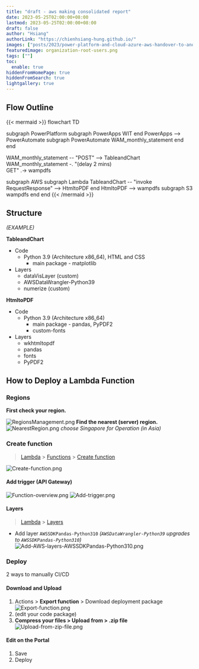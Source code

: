 ```yaml
---
title: "draft - aws making consolidated report"
date: 2023-05-25T02:00:00+08:00
lastmod: 2023-05-25T02:00:00+08:00
draft: false
author: "Hsiang"
authorLink: "https://chienhsiang-hung.github.io/"
images: ["posts/2023/power-platform-and-cloud-azure-aws-handover-to-another-employee/organization-root-users.png"]
featuredimage: organization-root-users.png
tags: [""]
toc:
  enable: true
hiddenFromHomePage: true
hiddenFromSearch: true
lightgallery: true
---
```

## Flow Outline
{{< mermaid >}}
flowchart TD

subgraph PowerPlatform
  subgraph PowerApps
    WIT
  end
  PowerApps --> PowerAutomate
  subgraph PowerAutomate
    WAM_monthly_statement
  end
end

WAM_monthly_statement -- "POST" --> TableandChart
WAM_monthly_statement -. "(delay 2 mins) <br>GET" .-> wampdfs

subgraph AWS
  subgraph Lambda
    TableandChart -- "invoke RequestResponse" --> HtmltoPDF
  end
  HtmltoPDF --> wampdfs
  subgraph S3
    wampdfs
  end
end
{{< /mermaid >}}
## Structure
*(EXAMPLE)*

**TableandChart**
- Code
  + Python 3.9 (Architecture x86_64), HTML and CSS
    - main package - matplotlib
- Layers
  + dataVisLayer (custom)
  + AWSDataWrangler-Python39	
  + numerize (custom)

**HtmltoPDF**
- Code
  + Python 3.9 (Architecture x86_64)
    - main package - pandas, PyPDF2
    - custom-fonts
- Layers
  + wkhtmltopdf
  + pandas
  + fonts
  + PyPDF2

## How to Deploy a Lambda Function
### Regions
**First check your region.**
<!-- {{< image src="RegionsManagement.png" alt="RegionsManagement.png" caption="RegionsManagement.png" title="RegionsManagement.png">}} -->
![RegionsManagement.png](RegionsManagement.png "RegionsManagement.png")
**Find the nearest (server) region.**
![NearestRegion.png](NearestRegion.png "NearestRegion.png")
*choose Singapore for Operation (in Asia)*
### Create function
> [Lambda](https://ap-southeast-1.console.aws.amazon.com/lambda/home?region=ap-southeast-1#/) > [Functions](https://ap-southeast-1.console.aws.amazon.com/lambda/home?region=ap-southeast-1#/functions) > [Create function](#Create-function)

![Create-function.png](Create-function.png "Create-function.png")
#### Add trigger (API Gateway)
![Function-overview.png](Function-overview.png "Function-overview.png")
![Add-trigger.png](Add-trigger.png "Add-trigger.png")
#### Layers
> [Lambda](https://us-east-1.console.aws.amazon.com/lambda/home?region=us-east-1#/) > [Layers](#Layers)
- Add layer `AWSSDKPandas-Python310` *(`AWSDataWrangler-Python39` upgrades to `AWSSDKPandas-Python310`)*
![Add-AWS-layers-AWSSDKPandas-Python310.png](Add-AWS-layers-AWSSDKPandas-Python310.png "Add-AWS-layers-AWSSDKPandas-Python310.png")
### Deploy
2 ways to manually CI/CD
#### Download and Upload
1. Actions > **Export function** > Download deployment package
![Export-function.png](Export-function.png "Export-function.png")
2. (edit your code package)
3. **Compress your files > Upload from > .zip file**
![Upload-from-zip-file.png](Upload-from-zip-file.png "Upload-from-zip-file.png")
#### Edit on the Portal
1. Save
2. Deploy
